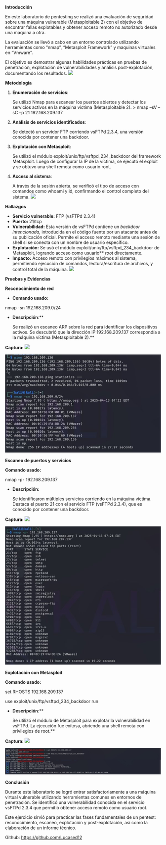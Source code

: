 ﻿**Introducción** 

En este laboratorio de pentesting se realizó una evaluación de seguridad sobre una máquina vulnerable (Metasploitable 2)  con el objetivo de encontrar fallas explotables y obtener acceso remoto no autorizado desde una maquina a otra. 

La evaluación se llevó a cabo en un entorno controlado utilizando herramientas como “nmap”,  “Metasploit Framework”  y maquinas virtuales en “Vmware”. 

El objetivo es demostrar algunas habilidades prácticas en pruebas de penetración, explotación de vulnerabilidades y análisis post-explotación, documentando los resultados. ![](Aspose.Words.b0187ead-7c64-4894-9633-e0b3a197a580.001.png)

**Metodología** 

1. **Enumeración de servicios**: 

   Se utilizó Nmap para escanear los puertos abiertos y detectar los servicios activos en la máquina víctima (Metasploitable 2).  > nmap –sV –sC –p 21 192.168.209.137 

2. **Análisis de servicios identificados**: 

   Se detectó un servidor FTP corriendo vsFTPd 2.3.4, una versión conocida por contener una backdoor. 

3. **Explotación con Metasploit**: 

   Se utilizó el módulo exploit/unix/ftp/vsftpd\_234\_backdoor del framework Metasploit. Luego de configurar la IP de la víctima, se ejecutó el exploit y se obtuvo una shell remota como usuario root. 

4. **Acceso al sistema**: 

   A través de la sesión abierta, se verificó el tipo de acceso con comandos como whoami y id, confirmando el control completo del sistema. ![](Aspose.Words.b0187ead-7c64-4894-9633-e0b3a197a580.002.png)

**Hallazgos** 

- **Servicio vulnerable:** FTP (vsFTPd 2.3.4) 
- **Puerto:** 21/tcp 
- **Vulnerabilidad:** Esta versión de vsFTPd contiene un *backdoor intencionada,* introducida en el código fuente por un atacante antes de su publicación oficial. Permite el acceso remoto mediante una sesión de shell si se conecta con un nombre de usuario específico. 
- **Explotación:** Se usó el módulo exploit/unix/ftp/vsftpd\_234\_backdoor de Metasploit, logrando acceso como usuario** *root* directamente. 
- **Impacto:** Acceso remoto con privilegios máximos al sistema, permitiendo ejecución de comandos, lectura/escritura de archivos, y control total de la máquina. ![](Aspose.Words.b0187ead-7c64-4894-9633-e0b3a197a580.003.png)

**Pruebas y Evidencias** 

**Reconocimiento de red** 

- **Comando usado:** 

nmap -sn 192.168.209.0/24 

- **Descripción**:** 

  Se realizó un escaneo ARP sobre la red para identificar los dispositivos activos. Se descubrió que la dirección IP 192.168.209.137 correspondía a la máquina víctima (Metasploitable 2).** 

**Captura: ![](Aspose.Words.b0187ead-7c64-4894-9633-e0b3a197a580.004.png)**

![](Aspose.Words.b0187ead-7c64-4894-9633-e0b3a197a580.005.jpeg)

**Escaneo de puertos y servicios** 

**Comando usado:** 

nmap -p- 192.168.209.137 

- **Descripción:** 

  Se identificaron múltiples servicios corriendo en la máquina víctima. Destaca el puerto 21 con el servicio FTP (vsFTPd 2.3.4), que es conocido por contener una backdoor. 

**Captura: ![](Aspose.Words.b0187ead-7c64-4894-9633-e0b3a197a580.006.png)**

![](Aspose.Words.b0187ead-7c64-4894-9633-e0b3a197a580.007.jpeg)

**Explotación con Metasploit** 

**Comando usado:** 

set RHOSTS 192.168.209.137 

use exploit/unix/ftp/vsftpd\_234\_backdoor run 

- **Descripción**:** 

  Se utilizó el módulo de Metasploit para explotar la vulnerabilidad en vsFTPd. La ejecución fue exitosa, abriendo una shell remota con privilegios de root.** 

**Captura: ![](Aspose.Words.b0187ead-7c64-4894-9633-e0b3a197a580.008.png)**

![](Aspose.Words.b0187ead-7c64-4894-9633-e0b3a197a580.009.jpeg)

**Conclusión** 

Durante este laboratorio se logró entrar satisfactoriamente a una máquina virtual vulnerable utilizando herramientas comunes en entornos de penetración. Se identificó una vulnerabilidad conocida en el servicio vsFTPd 2.3.4 que permitió obtener acceso remoto como usuario root. 

Este ejercicio sirvió para practicar las fases fundamentales de un pentest: reconocimiento, escaneo, explotación y post-explotación, así como la elaboración de un informe técnico. 

Github: https://github.com/Lucased12
